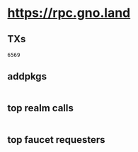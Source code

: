 # https://rpc.gno.land

## TXs
```
6569
```

## addpkgs
```
```

## top realm calls
```
```

## top faucet requesters
```
```


